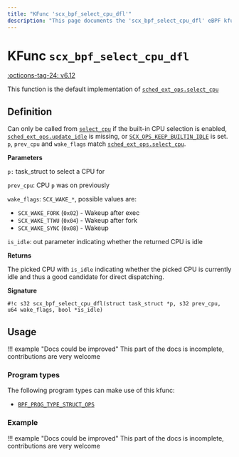 ```yaml
---
title: "KFunc 'scx_bpf_select_cpu_dfl'"
description: "This page documents the 'scx_bpf_select_cpu_dfl' eBPF kfunc, including its definition, usage, program types that can use it, and examples."
---
```

# KFunc `scx_bpf_select_cpu_dfl`

<!-- [FEATURE_TAG](scx_bpf_select_cpu_dfl) -->
[:octicons-tag-24: v6.12](https://github.com/torvalds/linux/commit/f0e1a0643a59bf1f922fa209cec86a170b784f3f)
<!-- [/FEATURE_TAG] -->

This function is the default implementation of [`sched_ext_ops.select_cpu`](../program-type/BPF_PROG_TYPE_STRUCT_OPS/sched_ext_ops.md#select_cpu)

## Definition

Can only be called from [`select_cpu`](../program-type/BPF_PROG_TYPE_STRUCT_OPS/sched_ext_ops.md#select_cpu) if the built-in CPU selection is enabled, [`sched_ext_ops.update_idle`](../program-type/BPF_PROG_TYPE_STRUCT_OPS/sched_ext_ops.md#update_idle) is missing, or [`SCX_OPS_KEEP_BUILTIN_IDLE`](../program-type/BPF_PROG_TYPE_STRUCT_OPS/sched_ext_ops.md#scx_ops_keep_builtin_idle) is set. `p`, `prev_cpu` and `wake_flags` match [`sched_ext_ops.select_cpu`](../program-type/BPF_PROG_TYPE_STRUCT_OPS/sched_ext_ops.md#select_cpu).

**Parameters**

`p:` task_struct to select a CPU for

`prev_cpu`: CPU `p` was on previously

`wake_flags`: `SCX_WAKE_*`, possible values are:

* `SCX_WAKE_FORK` (`0x02`) - Wakeup after exec
* `SCX_WAKE_TTWU` (`0x04`) - Wakeup after fork
* `SCX_WAKE_SYNC` (`0x08`) - Wakeup

`is_idle`: out parameter indicating whether the returned CPU is idle

**Returns**

The picked CPU with `is_idle` indicating whether the picked CPU is currently idle and thus a good candidate for direct dispatching.

**Signature**

<!-- [KFUNC_DEF] -->
`#!c s32 scx_bpf_select_cpu_dfl(struct task_struct *p, s32 prev_cpu, u64 wake_flags, bool *is_idle)`
<!-- [/KFUNC_DEF] -->

## Usage

!!! example "Docs could be improved"
    This part of the docs is incomplete, contributions are very welcome

### Program types

The following program types can make use of this kfunc:

<!-- [KFUNC_PROG_REF] -->
- [`BPF_PROG_TYPE_STRUCT_OPS`](../program-type/BPF_PROG_TYPE_STRUCT_OPS.md)
<!-- [/KFUNC_PROG_REF] -->

### Example

!!! example "Docs could be improved"
    This part of the docs is incomplete, contributions are very welcome

